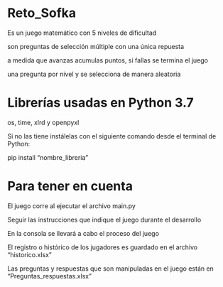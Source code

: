 # Reto_Sofka

Es un juego matemático con 5 niveles de dificultad

son preguntas de selección múltiple con una única repuesta

a medida que avanzas acumulas puntos, si fallas se termina el juego

una pregunta por nivel y se selecciona de manera aleatoria 

# Librerías usadas en Python 3.7
os, time, xlrd y openpyxl 

Si no las tiene instálelas con el siguiente comando desde el terminal de Python:

pip install “nombre_libreria”

# Para tener en cuenta
El juego corre al ejecutar el archivo main.py

Seguir las instrucciones que indique el juego durante el desarrollo

En la consola se llevará a cabo el proceso del juego

El registro o histórico de los jugadores es guardado en el archivo “historico.xlsx”

Las preguntas y respuestas que son manipuladas en el juego están en “Preguntas_respuestas.xlsx”
